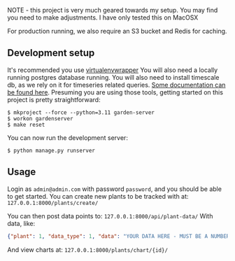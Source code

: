 NOTE - this project is very much geared towards my setup. You may find you need to make adjustments. I have only tested this on MacOSX

For production running, we also require an S3 bucket and Redis for caching.

## Development setup

It's recommended you use [virtualenvwrapper](https://virtualenvwrapper.readthedocs.io/en/latest/)
You will also need a locally running postgres database running. You will also need to install timescale db, as we rely
on it for timeseries related queries. [Some documentation can be found here](https://docs.timescale.com/install/latest/self-hosted/installation-debian/).
Presuming you are using those tools, getting started on this project is pretty straightforward:

```console
$ mkproject --force --python=3.11 garden-server
$ workon gardenserver
$ make reset
```


You can now run the development server:

```console
$ python manage.py runserver
```

## Usage
Login as `admin@admin.com` with password `password`, and you should be able to get started.
You can create new plants to be tracked with at:
`127.0.0.1:8000/plants/create/`

You can then post data points to:
`127.0.0.1:8000/api/plant-data/`
With data, like:
```json
{"plant": 1, "data_type": 1, "data": "YOUR DATA HERE - MUST BE A NUMBER!"}
```

And view charts at:
`127.0.0.1:8000/plants/chart/{id}/`